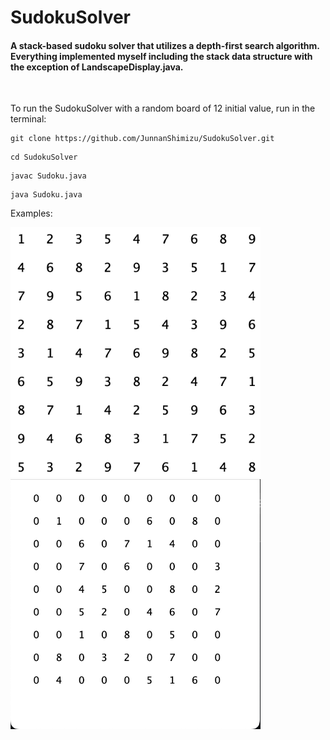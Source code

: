 # SudokuSolver
#### A stack-based sudoku solver that utilizes a depth-first search algorithm. Everything implemented myself including the stack data structure with the exception of LandscapeDisplay.java.

&nbsp;

To run the SudokuSolver with a random board of 12 initial value, run in the terminal:
```
git clone https://github.com/JunnanShimizu/SudokuSolver.git
```
```
cd SudokuSolver
```
```
javac Sudoku.java
```
```
java Sudoku.java
```

Examples:

<img src="sudoku_1.png" width="400" height="400" /> <img src="sudoku_2.png" width="400" height="400" />
